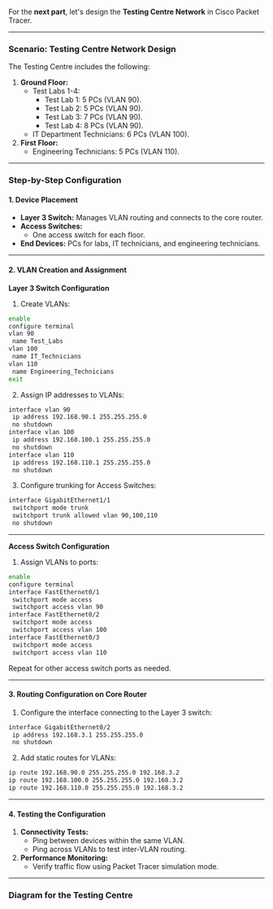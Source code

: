 For the **next part**, let's design the **Testing Centre Network** in Cisco Packet Tracer.

---

### **Scenario: Testing Centre Network Design**
The Testing Centre includes the following:
1. **Ground Floor:**
   - Test Labs 1-4:
     - Test Lab 1: 5 PCs (VLAN 90).
     - Test Lab 2: 5 PCs (VLAN 90).
     - Test Lab 3: 7 PCs (VLAN 90).
     - Test Lab 4: 8 PCs (VLAN 90).
   - IT Department Technicians: 6 PCs (VLAN 100).
2. **First Floor:**
   - Engineering Technicians: 5 PCs (VLAN 110).

---

### **Step-by-Step Configuration**

#### **1. Device Placement**
- **Layer 3 Switch:** Manages VLAN routing and connects to the core router.
- **Access Switches:** 
  - One access switch for each floor.
- **End Devices:** PCs for labs, IT technicians, and engineering technicians.

---

#### **2. VLAN Creation and Assignment**

**Layer 3 Switch Configuration**
1. Create VLANs:
```bash
enable
configure terminal
vlan 90
 name Test_Labs
vlan 100
 name IT_Technicians
vlan 110
 name Engineering_Technicians
exit
```

2. Assign IP addresses to VLANs:
```bash
interface vlan 90
 ip address 192.168.90.1 255.255.255.0
 no shutdown
interface vlan 100
 ip address 192.168.100.1 255.255.255.0
 no shutdown
interface vlan 110
 ip address 192.168.110.1 255.255.255.0
 no shutdown
```

3. Configure trunking for Access Switches:
```bash
interface GigabitEthernet1/1
 switchport mode trunk
 switchport trunk allowed vlan 90,100,110
 no shutdown
```

---

**Access Switch Configuration**
1. Assign VLANs to ports:
```bash
enable
configure terminal
interface FastEthernet0/1
 switchport mode access
 switchport access vlan 90
interface FastEthernet0/2
 switchport mode access
 switchport access vlan 100
interface FastEthernet0/3
 switchport mode access
 switchport access vlan 110
```
Repeat for other access switch ports as needed.

---

#### **3. Routing Configuration on Core Router**
1. Configure the interface connecting to the Layer 3 switch:
```bash
interface GigabitEthernet0/2
 ip address 192.168.3.1 255.255.255.0
 no shutdown
```

2. Add static routes for VLANs:
```bash
ip route 192.168.90.0 255.255.255.0 192.168.3.2
ip route 192.168.100.0 255.255.255.0 192.168.3.2
ip route 192.168.110.0 255.255.255.0 192.168.3.2
```

---

#### **4. Testing the Configuration**
1. **Connectivity Tests:**
   - Ping between devices within the same VLAN.
   - Ping across VLANs to test inter-VLAN routing.
2. **Performance Monitoring:**
   - Verify traffic flow using Packet Tracer simulation mode.

---

### **Diagram for the Testing Centre**

